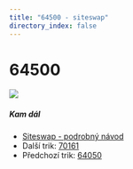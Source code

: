 ```yaml
---
title: "64500 - siteswap"
directory_index: false
---
```


# 64500

![](/animace/siteswap/64500.gif)

##### Kam dál

- [Siteswap - podrobný návod](/siteswap.html "Podrobné vysvětlení siteswapů..")
- Další trik: [70161](70161.html "Siteswap 70161")
- Předchozí trik: [64050](64050.html "Siteswap 64050")

